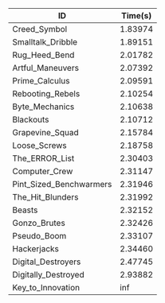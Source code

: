 |ID|Time(s)|
|-|-|
|Creed_Symbol|1.83974|
|Smalltalk_Dribble|1.89151|
|Rug_Heed_Bend|2.01782|
|Artful_Maneuvers|2.07392|
|Prime_Calculus|2.09591|
|Rebooting_Rebels|2.10254|
|Byte_Mechanics|2.10638|
|Blackouts|2.10712|
|Grapevine_Squad|2.15784|
|Loose_Screws|2.18758|
|The_ERROR_List|2.30403|
|Computer_Crew|2.31147|
|Pint_Sized_Benchwarmers|2.31946|
|The_Hit_Blunders|2.31992|
|Beasts|2.32152|
|Gonzo_Brutes|2.32426|
|Pseudo_Boom|2.33107|
|Hackerjacks|2.34460|
|Digital_Destroyers|2.47745|
|Digitally_Destroyed|2.93882|
|Key_to_Innovation|inf|
